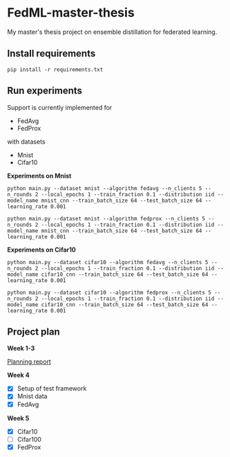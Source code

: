 # FedML-master-thesis
My master's thesis project on ensemble distillation for federated learning.

## Install requirements

```
pip install -r requirements.txt
```
## Run experiments
Support is currently implemented for

- FedAvg
- FedProx

with datasets

- Mnist
- Cifar10


**Experiments on Mnist**
```
python main.py --dataset mnist --algorithm fedavg --n_clients 5 --n_rounds 2 --local_epochs 1 --train_fraction 0.1 --distribution iid --model_name mnist_cnn --train_batch_size 64 --test_batch_size 64 --learning_rate 0.001
```
```
python main.py --dataset mnist --algorithm fedprox --n_clients 5 --n_rounds 2 --local_epochs 1 --train_fraction 0.1 --distribution iid --model_name mnist_cnn --train_batch_size 64 --test_batch_size 64 --learning_rate 0.001
```

**Experiments on Cifar10**
```
python main.py --dataset cifar10 --algorithm fedavg --n_clients 5 --n_rounds 2 --local_epochs 1 --train_fraction 0.1 --distribution iid --model_name cifar10_cnn --train_batch_size 64 --test_batch_size 64 --learning_rate 0.001
```
```
python main.py --dataset cifar10 --algorithm fedprox --n_clients 5 --n_rounds 2 --local_epochs 1 --train_fraction 0.1 --distribution iid --model_name cifar10_cnn --train_batch_size 64 --test_batch_size 64 --learning_rate 0.001
```

## Project plan
**Week 1-3**

[Planning report](Planning_report.pdf)

**Week 4**
- [X] Setup of test framework
- [X] Mnist data
- [X] FedAvg

**Week 5**
- [X] Cifar10
- [ ] Cifar100
- [X] FedProx
